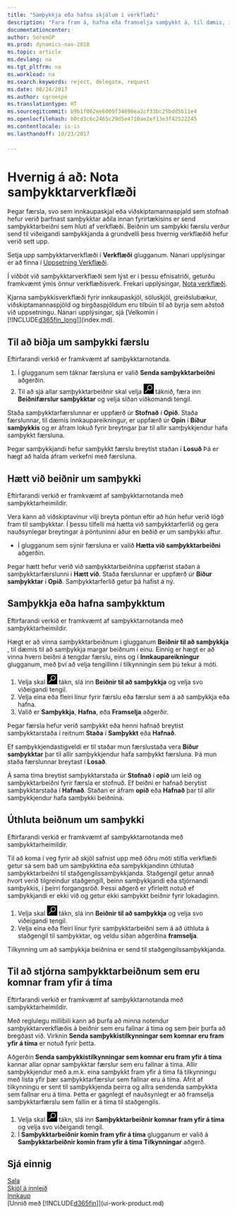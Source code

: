 ```yaml
---
title: "Samþykkja eða hafna skjölum í verkflæði"
description: "Fara fram á, hafna eða framselja samþykkt á, til dæmis, innkaupa- eða söluskjali, sem hluta af verkflæði."
documentationcenter: 
author: SorenGP
ms.prod: dynamics-nav-2018
ms.topic: article
ms.devlang: na
ms.tgt_pltfrm: na
ms.workload: na
ms.search.keywords: reject, delegate, request
ms.date: 08/24/2017
ms.author: sgroespe
ms.translationtype: HT
ms.sourcegitcommit: b9b1f062ee6009f34698ea2cf33bc25bdd5b11e4
ms.openlocfilehash: b0cd3c6c2465c29d5e4710ae2ef13e3f42522245
ms.contentlocale: is-is
ms.lasthandoff: 10/23/2017

---
```

# <a name="how-to-use-approval-workflows"></a>Hvernig á að: Nota samþykktarverkflæði
Þegar færsla, svo sem innkaupaskjal eða viðskiptamannaspjald sem stofnað hefur verið þarfnast samþykktar aðila innan fyrirtækisins er send samþykktarbeiðni sem hluti af verkflæði. Beiðnin um samþykki færslu verður send til viðeigandi samþykkjanda á grundvelli þess hvernig verkflæðið hefur verið sett upp.

Setja upp samþykktarverkflæði í **Verkflæði** glugganum. Nánari upplýsingar er að finna í [Uppsetning Verkflæði](across-set-up-workflows.md).

Í viðbót við samþykktarverkflæði sem lýst er í þessu efnisatriði, geturðu framkvæmt ýmis önnur verkflæðisverk. Frekari upplýsingar, [Nota verkflæði](across-use-workflows.md).

Kjarna samþykkisverkflæði fyrir innkaupaskjöl, söluskjöl, greiðslubækur, viðskiptamannaspjöld og birgðaspjöldum eru tilbúin til að byrja sem aðstoð við uppsetningu. Nánari upplýsingar, sjá [Velkomin í [!INCLUDE[d365fin_long](includes/d365fin_long_md.md)]](index.md).

## <a name="to-request-approval-of-a-record"></a>Til að biðja um samþykki færslu
Eftirfarandi verkið er framkvæmt af samþykktarnotanda.

1. Í glugganum sem táknar færsluna er valið **Senda samþykktarbeiðni** aðgerðin.
2. Til að sjá allar samþykktarbeiðnir skal velja ![Leit að síðu eða skýrslu](media/ui-search/search_small.png "Leit að síðu eða skýrslu táknið") táknið, færa inn **Beiðnifærslur samþykktar** og velja síðan viðkomandi tengil.  

Staða samþykktarfærslunnar er uppfærð úr **Stofnað** í **Opið**. Staða færslunnar, til dæmis innkaupareikningur, er uppfærð úr **Opin** í **Bíður samþykkis** og er áfram lokuð fyrir breytngar þar til allir samþykkjendur hafa samþykkt færsluna.

Þegar samþykkjandi hefur samþykkt færslu breytist staðan í **Losuð** Þá er hægt að halda áfram verkefni með færsluna.

## <a name="to-cancel-requests-for-approval"></a>Hætt við beiðnir um samþykki
Eftirfarandi verkið er framkvæmt af samþykktarnotanda með samþykktarheimildir.

Vera kann að viðskiptavinur vilji breyta pöntun eftir að hún hefur verið lögð fram til samþykktar. Í þessu tilfelli má hætta við samþykktarferlið og gera nauðsynlegar breytingar á pöntuninni áður en beðið er um samþykki aftur.

- Í glugganum sem sýnir færsluna er valið **Hætta við samþykktarbeiðni** aðgerðin.

Þegar hætt hefur verið við samþykktarbeiðnina uppfærist staðan á samþykktarfærslunni í **Hætt við**. Staða færslunnar er uppfærð úr **Bíður samþykktar** í **Opið**. Samþykktarferlið getur þá hafist á ný.

## <a name="to-approve-or-reject-requests-for-approval"></a>Samþykkja eða hafna samþykktum
Eftirfarandi verkið er framkvæmt af samþykktarnotanda með samþykktarheimildir.

Hægt er að vinna samþykktarbeiðnum í glugganum **Beiðnir til að samþykkja** , til dæmis til að samþykkja margar beiðnum í einu. Einnig er hægt er að vinna hvern beiðni á tengdar færslu, eins og í **Innkaupareikningur** glugganum, með því að velja tengillinn í tilkynningin sem þú tekur á móti.

1. Velja skal ![Leit að síðu eða skýrslu](media/ui-search/search_small.png "Leit að síðu eða skýrslu táknið") tákn, slá inn **Beiðnir til að samþykkja** og velja svo viðeigandi tengil.
2. Velja eina eða fleiri línur fyrir færslu eða færslur sem á að samþykkja eða hafna.
3. Valið er **Samþykkja**, **Hafna**, eða **Framselja** aðgerðir.

Þegar færsla hefur verið samþykkt eða henni hafnað breytist samþykktarstaða í reitnum **Staða** í **Samþykkt** eða **Hafnað**.

Ef samþykkjendastigveldi er til staðar mun færslustaða vera **Bíður samþykktar** þar til allir samþykkjendur hafa samþykkt færsluna. Þá mun staða færslunnar breytast í **Losað**.

Á sama tíma breytist samþykktarstaða úr **Stofnað** í **opið** um leið og samþykktarbeiðni fyrir færsla er stofnuð. Ef beiðni er hafnað berytist samþykktarstaða í **Hafnað**. Staðan er áfram **opið** eða **Hafnað** þar til allir samþykkjendur hafa samþykki beiðnina.

## <a name="to-delegate-requests-for-approval"></a>Úthluta beiðnum um samþykki
Eftirfarandi verkið er framkvæmt af samþykktarnotanda með samþykktarheimildir.

Til að koma í veg fyrir að skjöl safnist upp með öðru móti stífla verkflæði getur sá sem bað um samþykktina eða samþykkjandinn úthlutað samþykktarbeiðni til staðgengilssamþykkjanda. Staðgengil getur annað hvort verið tilgreindur staðgengill, beinn samþykkjandi eða stjórnandi samþykkis, í þeirri forgangsröð. Þessi aðgerð er yfirleitt notuð ef samþykkjandi er ekki við og getur ekki samþykkt beiðnir fyrir lokadaginn.

1. Velja skal ![Leit að síðu eða skýrslu](media/ui-search/search_small.png "Leit að síðu eða skýrslu táknið") tákn, slá inn **Beiðnir til að samþykkja** og velja svo viðeigandi tengil.
2. Velja eina eða fleiri línur fyrir samþykktarbeiðni sem á að úthluta á staðgengil til samþykktar, og veldu síðan aðgerðina **framselja**.

Tilkynning um að samþykkja beiðnina er send til staðgengilssamþykkjanda.

## <a name="to-manage-overdue-approval-requests"></a>Til að stjórna samþykktarbeiðnum sem eru komnar fram yfir á tíma
Eftirfarandi verkið er framkvæmt af samþykktarnotanda með samþykktarheimildir.

Með reglulegu millibili kann að þurfa að minna notendur samþykktarverkflæðis á beiðnir sem eru fallnar á tíma og sem þeir þurfa að bregðast við. Virknin **Senda samþykkistilkynningar sem komnar eru fram yfir á tíma** er notuð fyrir þetta.

Aðgerðin **Senda samþykkistilkynningar sem komnar eru fram yfir á tíma** kannar allar opnar samþykktar færslur sem eru fallnar á tíma. Allir samþykkjendur með a.m.k. eina samþykkt fram yfir á tíma fá tilkynningu með lista yfir þær samþykktarfærslur sem fallnar eru á tíma. Afrit af tilkynningu er sent til samþykkjenda þeirra og allra sendenda samþykkta sem fallnar eru á tíma. Þetta er gagnlegt ef nauðsynlegt er að framselja samþykktarfærslu sem fallin er á tíma til staðgengils.

1. Velja skal ![Leit að síðu eða skýrslu](media/ui-search/search_small.png "Leit að síðu eða skýrslu táknið") tákn, slá inn **Samþykktarbeiðnir komnar fram yfir á tíma** og velja svo viðeigandi tengil.
2. Í **Samþykktarbeiðnir komin fram yfir á tíma** glugganum er valið á **Samþykktarbeiðnir komin fram yfir á tíma Tilkynningar** aðgerð.

## <a name="see-also"></a>Sjá einnig
[Sala](sales-manage-sales.md)    
[Skjöl á innleið](across-income-documents.md)  
[Innkaup](purchasing-manage-purchasing.md)  
[Unnið með [!INCLUDE[d365fin](includes/d365fin_md.md)]](ui-work-product.md)

